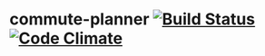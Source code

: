 # commute-planner [![Build Status](https://travis-ci.org/conveyal/commute-planner.png)](https://travis-ci.org/conveyal/commute-planner) [![Code Climate](https://codeclimate.com/github/conveyal/commute-planner.png)](https://codeclimate.com/github/conveyal/commute-planner)

